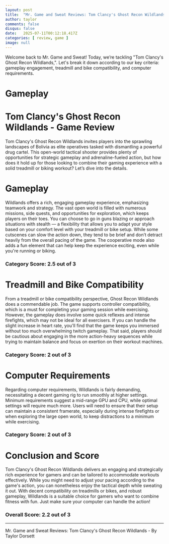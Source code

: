 ```yaml
---
layout: post
title:  "Mr. Game and Sweat Reviews: Tom Clancy's Ghost Recon Wildlands"
author: taylor
comments: false
disqus: false
date:   2025-07-11T00:12:18.417Z
categories: [ review, game ]
image: null
---
```


Welcome back to Mr. Game and Sweat! Today, we’re tackling "Tom Clancy's Ghost Recon Wildlands,". Let's break it down according to our key criteria: gameplay engagement, treadmill and bike compatibility, and computer requirements.

# Gameplay

# Tom Clancy's Ghost Recon Wildlands - Game Review

Tom Clancy's Ghost Recon Wildlands invites players into the sprawling landscapes of Bolivia as elite operatives tasked with dismantling a powerful drug cartel. This open-world tactical shooter provides plenty of opportunities for strategic gameplay and adrenaline-fueled action, but how does it hold up for those looking to combine their gaming experience with a solid treadmill or biking workout? Let’s dive into the details.

# Gameplay

Wildlands offers a rich, engaging gameplay experience, emphasizing teamwork and strategy. The vast open world is filled with numerous missions, side quests, and opportunities for exploration, which keeps players on their toes. You can choose to go in guns blazing or approach situations with stealth — a flexibility that allows you to adapt your style based on your comfort level with your treadmill or bike setup. While some cutscenes can slow the action down, they tend to be brief and don’t detract heavily from the overall pacing of the game. The cooperative mode also adds a fun element that can help keep the experience exciting, even while you're running or biking.

### Category Score: 2.5 out of 3

# Treadmill and Bike Compatibility

From a treadmill or bike compatibility perspective, Ghost Recon Wildlands does a commendable job. The game supports controller compatibility, which is a must for completing your gaming session while exercising. However, the gameplay does involve some quick reflexes and intense firefights, which may not be ideal for all exercisers. If you can handle the slight increase in heart rate, you'll find that the game keeps you immersed without too much overwhelming twitch gameplay. That said, players should be cautious about engaging in the more action-heavy sequences while trying to maintain balance and focus on exertion on their workout machines.

### Category Score: 2 out of 3

# Computer Requirements

Regarding computer requirements, Wildlands is fairly demanding, necessitating a decent gaming rig to run smoothly at higher settings. Minimum requirements suggest a mid-range GPU and CPU, while optimal settings will require much more. Users will need to ensure that their setup can maintain a consistent framerate, especially during intense firefights or when exploring the large open world, to keep distractions to a minimum while exercising.

### Category Score: 2 out of 3

# Conclusion and Score

Tom Clancy's Ghost Recon Wildlands delivers an engaging and strategically rich experience for gamers and can be tailored to accommodate workouts effectively. While you might need to adjust your pacing according to the game's action, you can nonetheless enjoy the tactical depth while sweating it out. With decent compatibility on treadmills or bikes, and robust gameplay, Wildlands is a suitable choice for gamers who want to combine fitness with fun. Just make sure your computer can handle the action!

### Overall Score: 2.2 out of 3

---

Mr. Game and Sweat Reviews: Tom Clancy's Ghost Recon Wildlands - By Taylor Dorsett

